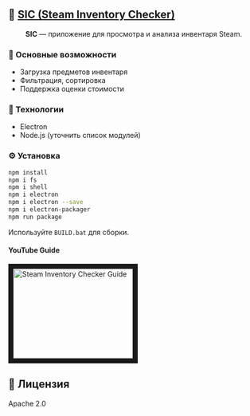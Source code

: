 ## 📁 [SIC (Steam Inventory Checker)](https://github.com/aket0r/sic)

<div align="center">

**SIC** — приложение для просмотра и анализа инвентаря Steam.

</div>

### 🚀 Основные возможности

- Загрузка предметов инвентаря
- Фильтрация, сортировка
- Поддержка оценки стоимости

### 🧱 Технологии

- Electron
- Node.js (уточнить список модулей)

### ⚙️ Установка

```bash
npm install
npm i fs
npm i shell
npm i electron
npm i electron --save
npm i electron-packager
npm run package
```

Используйте `BUILD.bat` для сборки.

#### YouTube Guide
<a href="https://www.youtube.com/watch?v=AI5u9EXgHR4" target="_blank">
  <img src="https://i.ytimg.com/vi/AI5u9EXgHR4/hqdefault.jpg?sqp=-oaymwFBCPYBEIoBSFryq4qpAzMIARUAAIhCGAHYAQHiAQoIGBACGAY4AUAB8AEB-AH-CYAC0AWKAgwIABABGFEgVShlMA8=&rs=AOn4CLDTFM2cVaO5BRwR0dcVXLO7UaJPqQ" alt="Steam Inventory Checker Guide" width="240" height="180" border="10"/>
</a>


## 📜 Лицензия
Apache 2.0
